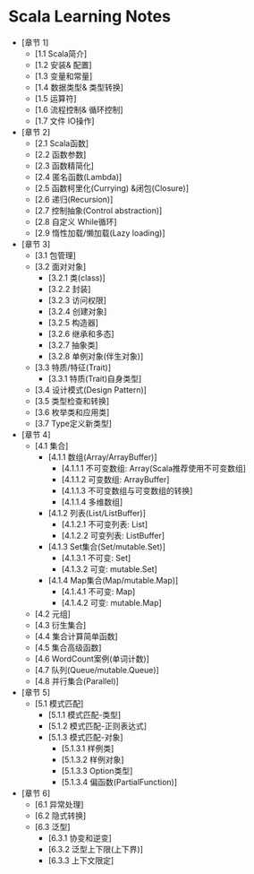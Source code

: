 # Scala Learning Notes

* [章节 1]
    * [1.1 Scala简介]
    * [1.2 安装& 配置]
    * [1.3 变量和常量]
    * [1.4 数据类型& 类型转换]
    * [1.5 运算符]
    * [1.6 流程控制& 循环控制]
    * [1.7 文件 IO操作]
* [章节 2]
    * [2.1 Scala函数]
    * [2.2 函数参数]
    * [2.3 函数精简化]
    * [2.4 匿名函数(Lambda)]
    * [2.5 函数柯里化(Currying) &闭包(Closure)]
    * [2.6 递归(Recursion)]
    * [2.7 控制抽象(Control abstraction)]
    * [2.8 自定义 While循环]
    * [2.9 惰性加载/懒加载(Lazy loading)]
* [章节 3]
    * [3.1 包管理]
    * [3.2 面对对象]
        * [3.2.1 类(class)]
        * [3.2.2 封装]
        * [3.2.3 访问权限]
        * [3.2.4 创建对象]
        * [3.2.5 构造器]
        * [3.2.6 继承和多态]
        * [3.2.7 抽象类]
        * [3.2.8 单例对象(伴生对象)]
    * [3.3 特质/特征(Trait)]
        * [3.3.1 特质(Trait)自身类型]
    * [3.4 设计模式(Design Pattern)]
    * [3.5 类型检查和转换]
    * [3.6 枚举类和应用类]
    * [3.7 Type定义新类型]
* [章节 4]
    * [4.1 集合]
        * [4.1.1 数组(Array/ArrayBuffer)]
            * [4.1.1.1 不可变数组: Array(Scala推荐使用不可变数组]
            * [4.1.1.2 可变数组: ArrayBuffer]
            * [4.1.1.3 不可变数组与可变数组的转换]
            * [4.1.1.4 多维数组]
        * [4.1.2 列表(List/ListBuffer)]
            * [4.1.2.1 不可变列表: List]
            * [4.1.2.2 可变列表: ListBuffer]
        * [4.1.3 Set集合(Set/mutable.Set)]
            * [4.1.3.1 不可变: Set]
            * [4.1.3.2 可变: mutable.Set]
        * [4.1.4 Map集合(Map/mutable.Map)]
            * [4.1.4.1 不可变: Map]
            * [4.1.4.2 可变: mutable.Map]
    * [4.2 元组]
    * [4.3 衍生集合]
    * [4.4 集合计算简单函数]
    * [4.5 集合高级函数]
    * [4.6 WordCount案例(单词计数)]
    * [4.7 队列(Queue/mutable.Queue)]
    * [4.8 并行集合(Parallel)]
* [章节 5]
    * [5.1 模式匹配]
        * [5.1.1 模式匹配-类型]
        * [5.1.2 模式匹配-正则表达式]
        * [5.1.3 模式匹配-对象]
            * [5.1.3.1 样例类]
            * [5.1.3.2 样例对象]
            * [5.1.3.3 Option类型]
            * [5.1.3.4 偏函数(PartialFunction)]
* [章节 6]
    * [6.1 异常处理]
    * [6.2 隐式转换]
    * [6.3 泛型]
        * [6.3.1 协变和逆变]
        * [6.3.2 泛型上下限(上下界)]
        * [6.3.3 上下文限定]